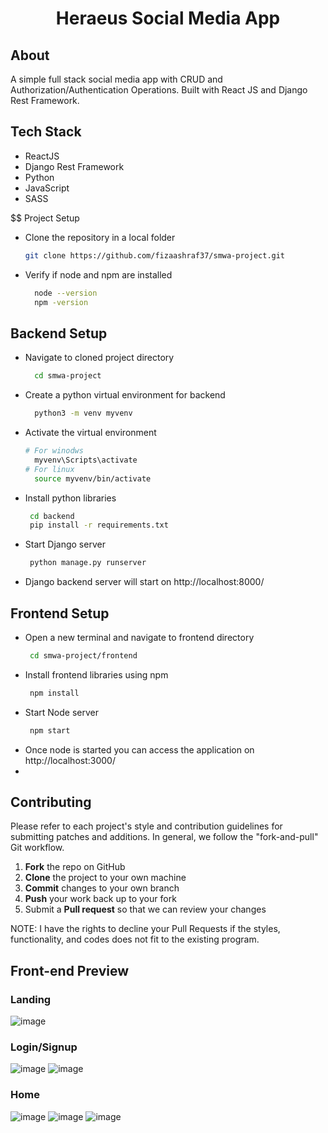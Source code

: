 
<div align="center">
  <h1>Heraeus Social Media App</h1>
</div>

## About
A simple full stack social media app with CRUD and Authorization/Authentication Operations. Built with React JS and Django Rest Framework.

## Tech Stack

* ReactJS
* Django Rest Framework
* Python
* JavaScript
* SASS

$$ Project Setup
- Clone the repository in a local folder
    ```sh
    git clone https://github.com/fizaashraf37/smwa-project.git 
    ```
- Verify if node and npm are installed
  ```sh
    node --version
    npm -version
    ```
## Backend Setup
- Navigate to cloned project directory
  ```sh
    cd smwa-project
    ```
- Create a python virtual environment for backend
  ```sh
    python3 -m venv myvenv
    ```
- Activate the virtual environment
  ```sh
  # For winodws
    myvenv\Scripts\activate
  # For linux
    source myvenv/bin/activate
    ```
- Install python libraries
  ```sh
   cd backend
   pip install -r requirements.txt
    ```
- Start Django server
  ```sh
   python manage.py runserver
    ```
- Django backend server will start on http://localhost:8000/

## Frontend Setup
- Open a new terminal and navigate to frontend directory
  ```sh
   cd smwa-project/frontend
    ```
- Install frontend libraries using npm
  ```sh
   npm install
    ```
- Start Node server
  ```sh
   npm start
    ```
- Once node is started you can access the application on http://localhost:3000/
- 
## Contributing

Please refer to each project's style and contribution guidelines for submitting patches and additions. In general, we follow the "fork-and-pull" Git workflow.

 1. **Fork** the repo on GitHub
 2. **Clone** the project to your own machine
 3. **Commit** changes to your own branch
 4. **Push** your work back up to your fork
 5. Submit a **Pull request** so that we can review your changes

NOTE: I have the rights to decline your Pull Requests if the styles, functionality, and codes does not fit to the existing program.

## Front-end Preview

### Landing
![image](https://github.com/kaizenics/heraeus-social-media-app/assets/94561281/7f27a45a-695b-46d5-84fa-143314762c78)

### Login/Signup
![image](https://github.com/kaizenics/heraeus-social-media-app/assets/94561281/1858537a-f937-434d-b382-e59e641d06b3)
![image](https://github.com/kaizenics/heraeus-social-media-app/assets/94561281/61758ff7-4abf-4709-9424-6b40054e40f2)

### Home
![image](https://github.com/kaizenics/heraeus-social-media-app/assets/94561281/b1ed0c9b-b1b7-4d29-ac11-a2190ea6fd8a)
![image](https://github.com/kaizenics/heraeus-social-media-app/assets/94561281/5e191b13-d7ec-441f-829a-53cdb0220fed)
![image](https://github.com/kaizenics/heraeus-social-media-app/assets/94561281/211ee556-f14b-46b1-8dcf-2f0d578fad40)





